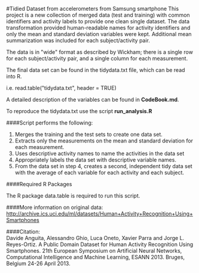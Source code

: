 #Tidied Dataset from accelerometers from Samsung smartphone
This project is a new collection of merged data (test and training) with common identifiers and activity labels to provide one clean single dataset. The data transformation provided human-readable names for activity identifiers and only the mean and standard deviation variables were kept. Additional mean summarization was included for each subject/activity pair. 

The data is in "wide" format as described by Wickham; there is a single row for each subject/activity pair, and a single column for each measurement.

The final data set can be found in the tidydata.txt file, which can be read into R.  

i.e. read.table("tidydata.txt", header = TRUE) 

A detailed description of the variables can be found in **CodeBook.md**. 

To reproduce the tidydata.txt use the script **run_analysis.R**

####Script performs the following:
1. Merges the training and the test sets to create one data set.
2. Extracts only the measurements on the mean and standard deviation for each measurement. 
3. Uses descriptive activity names to name the activities in the data set
4. Appropriately labels the data set with descriptive variable names. 
5. From the data set in step 4, creates a second, independent tidy data set with the average of each variable for each activity and each subject.

####Required R Packages

The R package data.table is required to run this script.


####More information on original data:  
<http://archive.ics.uci.edu/ml/datasets/Human+Activity+Recognition+Using+Smartphones>

####Citation:  
Davide Anguita, Alessandro Ghio, Luca Oneto, Xavier Parra and Jorge L. Reyes-Ortiz. A Public Domain Dataset for Human Activity Recognition Using Smartphones. 21th European Symposium on Artificial Neural Networks, Computational Intelligence and Machine Learning, ESANN 2013. Bruges, Belgium 24-26 April 2013.
